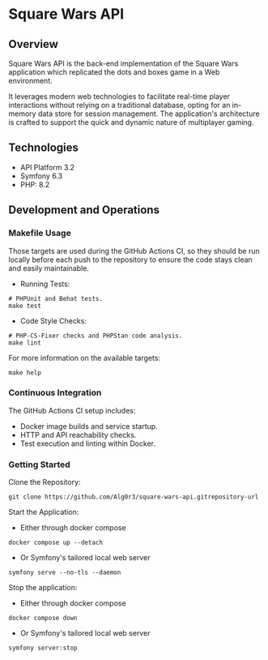 # Square Wars API

## Overview
Square Wars API is the back-end implementation of the Square Wars application which replicated the dots and boxes game 
in a Web environment.

It leverages modern web technologies to facilitate real-time player interactions without relying on a traditional 
database, opting for an in-memory data store for session management. The application's architecture is crafted to 
support the quick and dynamic nature of multiplayer gaming.

## Technologies
- API Platform 3.2
- Symfony 6.3
- PHP: 8.2

## Development and Operations

### Makefile Usage
Those targets are used during the GitHub Actions CI, so they should be run locally before each push to the repository to
ensure the code stays clean and easily maintainable.

- Running Tests: 
```shell
# PHPUnit and Behat tests.
make test
```
- Code Style Checks:
```shell
# PHP-CS-Fixer checks and PHPStan code analysis.
make lint 
```
For more information on the available targets:
```shell
make help
```

### Continuous Integration
The GitHub Actions CI setup includes:
- Docker image builds and service startup.
- HTTP and API reachability checks.
- Test execution and linting within Docker.

### Getting Started
Clone the Repository: 
```shell
git clone https://github.com/Alg0r3/square-wars-api.gitrepository-url
```

Start the Application:
- Either through docker compose
```shell
docker compose up --detach
```
- Or Symfony's tailored local web server
```shell
symfony serve --no-tls --daemon
```

Stop the application:
- Either through docker compose
```shell
docker compose down
```
- Or Symfony's tailored local web server
```shell
symfony server:stop
```
